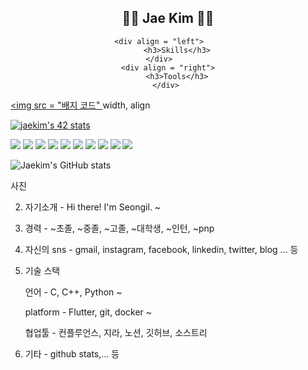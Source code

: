 <!--
### Hi there 👋
**jae-hwan-kim/jae-hwan-kim** is a ✨ _special_ ✨ repository because its `README.md` (this file) appears on your GitHub profile.

Here are some ideas to get you started:

- 🔭 I’m currently working on ...
- 🌱 I’m currently learning ...
- 👯 I’m looking to collaborate on ...
- 🤔 I’m looking for help with ...
- 💬 Ask me about ...
- 📫 How to reach me: ...
- 😄 Pronouns: ...
- ⚡ Fun fact: ...
-->




<div align = "center">
    <p> <h2>🤽‍♂️ Jae Kim 🏊‍♂️</h2>
    
    <div align = "left">    
        <h3>Skills</h3>
    </div>    
    <div align = "right">
        <h3>Tools</h3>
    </div> 
</div>

<a href = "링크"> <img src = "배지 코드" </a>
width, align

[![jaekim's 42 stats](https://badge42.herokuapp.com/api/stats/jaekim?privacyEmail=true)](https://github.com/jae-hwan-kim/badge42)

<img src="https://img.shields.io/badge/Arduino-00979D?style=flat&logo=Arduino&logoColor=white"/>
<img src="https://img.shields.io/badge/VScode-007ACC?style=flat&logo=Visual Studio Code&logoColor=white"/>
<img src="https://img.shields.io/badge/Android-3DDC84?style=flat&logo=Android&logoColor=white"/>
<img src="https://img.shields.io/badge/HTML5-E34F26?style=flat&logo=HTML5&logoColor=white"/>
<img src="https://img.shields.io/badge/CSS3-1572B6?style=flat&logo=CSS3&logoColor=white"/>
<img src="https://img.shields.io/badge/C++-00599C?style=flat&logo=C%2B%2B&logoColor=white"/>


<img src="https://img.shields.io/badge/Confluence-0052CC?style=flat&logo=Confluence&logoColor=white"/>
<img src="https://img.shields.io/badge/Jira-0052CC?style=flat&logo=Jira Software&logoColor=white"/>

<img src="https://img.shields.io/badge/Notion-000000?style=flat&logo=Notion&logoColor=white"/>
<img src="https://img.shields.io/badge/Sourcetree-0052CC?style=flat&logo=Sourcetree&logoColor=white"/>

![Jaekim's GitHub stats](https://github-readme-stats.vercel.app/api?username=jae-hwan-kim&theme=vue&show_icons=true)


사진

2. 자기소개 - Hi there! I'm Seongil. ~

3. 경력 - ~초졸, ~중졸, ~고졸, ~대학생, ~인턴, ~pnp

4. 자신의 sns - gmail, instagram, facebook, linkedin, twitter, blog  ... 등

5. 기술 스택

    언어 - C, C++, Python ~

    platform - Flutter, git, docker ~ 
    
    협업툴 - 컨플루언스, 지라, 노션, 깃허브, 소스트리

6. 기타 - github stats,... 등

